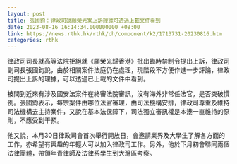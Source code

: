 ```yaml
---
layout: post
title: 張國鈞：律政司就願榮光案上訴理據可透過上載文件看到
date: 2023-08-16 16:14:34.000000000 +08:00
link: https://news.rthk.hk/rthk/ch/component/k2/1713731-20230816.htm
categories: rthk
---
```


律政司司長就高等法院拒絕就《願榮光歸香港》批出臨時禁制令提出上訴，律政司副司長張國鈞說，由於相關案件法庭仍在處理，現階段不方便作進一步評論，律政司提出上訴的理據，可以透過已上載的文件中看到。

被問到近來有涉及國安法案件在終審法院審訊，沒有海外非常任法官，是否突破慣例。張國鈞表示，每宗案件由哪位法官審理，由司法機構安排，律政司尊重及維持司法機構去主持案件，又說在基本法保障下，司法獨立審訊權是本港一直維持的原則，不應受到干預。

他又說，本月30日律政司會首次舉行開放日，會邀請業界及大學生了解各方面的工作，亦希望有興趣的年輕人可以加入律政司工作。另外，他於下月初會聯同兩個法律團體，帶領年青律師及法律系學生到大灣區考察。
